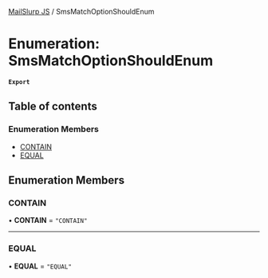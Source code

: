 [MailSlurp JS](../README.md) / SmsMatchOptionShouldEnum

# Enumeration: SmsMatchOptionShouldEnum

**`Export`**

## Table of contents

### Enumeration Members

- [CONTAIN](SmsMatchOptionShouldEnum.md#contain)
- [EQUAL](SmsMatchOptionShouldEnum.md#equal)

## Enumeration Members

### CONTAIN

• **CONTAIN** = ``"CONTAIN"``

___

### EQUAL

• **EQUAL** = ``"EQUAL"``
